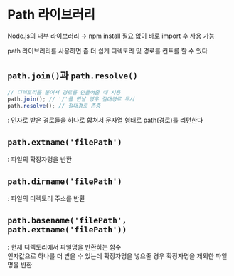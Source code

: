 # Path 라이브러리

Node.js의 내부 라이브러리 → npm install 필요 없이 바로 import 후 사용 가능

path 라이브러리를 사용하면 좀 더 쉽게 디렉토리 및 경로를 컨트롤 할 수 있다

## `path.join()`과 `path.resolve()`

```javascript
// 디렉토리를 붙여서 경로를 만들어줄 때 사용
path.join(); // '/'를 만날 경우 절대경로 무시
path.resolve(); // 절대경로 존중
```

: 인자로 받은 경로들을 하나로 합쳐서 문자열 형태로 path(경로)를 리턴한다

## `path.extname('filePath')`

: 파일의 확장자명을 반환

## `path.dirname('filePath')`

: 파일의 디렉토리 주소를 반환

## `path.basename('filePath', path.extname('filePath'))`

: 현재 디렉토리에서 파일명을 반환하는 함수<br>
인자값으로 하나를 더 받을 수 있는데 확장자명을 넣으줄 경우 확장자명을 제외한 파일명을 반환
